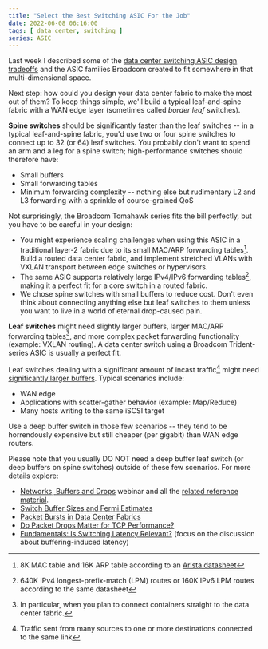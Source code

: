 ```yaml
---
title: "Select the Best Switching ASIC For the Job"
date: 2022-06-08 06:16:00
tags: [ data center, switching ]
series: ASIC
---
```

Last week I described some of the [data center switching ASIC design tradeoffs](/2022/06/data-center-switching-asic-tradeoffs.html) and the ASIC families Broadcom created to fit somewhere in that multi-dimensional space. 

Next step: how could you design your data center fabric to make the most out of them? To keep things simple, we'll build a typical leaf-and-spine fabric with a WAN edge layer (sometimes called *border leaf* switches).
<!--more-->
**Spine switches** should be significantly faster than the leaf switches -- in a typical leaf-and-spine fabric, you'd use two or four spine switches to connect up to 32 (or 64) leaf switches. You probably don't want to spend an arm and a leg for a spine switch; high-performance switches should therefore have:

* Small buffers
* Small forwarding tables
* Minimum forwarding complexity -- nothing else but rudimentary L2 and L3 forwarding with a sprinkle of course-grained QoS

Not surprisingly, the Broadcom Tomahawk series fits the bill perfectly, but you have to be careful in your design:

* You might experience scaling challenges when using this ASIC in a traditional layer-2 fabric due to its small MAC/ARP forwarding tables[^THFW]. Build a routed data center fabric, and implement stretched VLANs with VXLAN transport between edge switches or hypervisors.
* The same ASIC supports relatively large IPv4/IPv6 forwarding tables[^THIP], making it a perfect fit for a core switch in a routed fabric.
* We chose spine switches with small buffers to reduce cost. Don't even think about connecting anything else but leaf switches to them unless you want to live in a world of eternal drop-caused pain.

[^THFW]: 8K MAC table and 16K ARP table according to an [Arista datasheet](https://www.arista.com/assets/data/pdf/Datasheets/7060X4-Datasheet.pdf)

[^THIP]: 640K IPv4 longest-prefix-match (LPM) routes or 160K IPv6 LPM routes according to the same datasheet

**Leaf switches** might need slightly larger buffers, larger MAC/ARP forwarding tables[^CTR], and more complex packet forwarding functionality (example: VXLAN routing). A data center switch using a Broadcom Trident-series ASIC is usually a perfect fit.

Leaf switches dealing with a significant amount of incast traffic[^INC] might need [significantly larger buffers](https://blog.ipspace.net/2021/05/packet-bursts-data-center-networks.html). Typical scenarios include:

* WAN edge
* Applications with scatter-gather behavior (example: Map/Reduce)
* Many hosts writing to the same iSCSI target

Use a deep buffer switch in those few scenarios -- they tend to be horrendously expensive but still cheaper (per gigabit) than WAN edge routers.

Please note that you usually DO NOT need a deep buffer leaf switch (or deep buffers on spine switches) outside of these few scenarios. For more details explore:

* [Networks, Buffers and Drops](https://my.ipspace.net/bin/list?id=xBuffers) webinar and all the [related reference material](https://my.ipspace.net/bin/list?id=xBuffers#REF).
* [Switch Buffer Sizes and Fermi Estimates](https://blog.ipspace.net/2019/06/switch-buffer-sizes-and-fermi-estimates.html)
* [Packet Bursts in Data Center Fabrics](https://blog.ipspace.net/2021/05/packet-bursts-data-center-networks.html)
* [Do Packet Drops Matter for TCP Performance?](https://blog.ipspace.net/2019/06/do-packet-drops-matter-for-tcp.html)
* [Fundamentals: Is Switching Latency Relevant?](https://blog.ipspace.net/2021/04/switching-latency-relevant.html) (focus on the discussion about buffering-induced latency)

[^CTR]: In particular, when you plan to connect containers straight to the data center fabric.

[^INC]: Traffic sent from many sources to one or more destinations connected to the same link